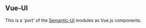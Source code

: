 ## Vue-UI
This is a 'port' of the [Semantic-UI](https://github.com/Semantic-Org/Semantic-UI/tree/1.0) modules as Vue.js components.

### <ui-progress>

